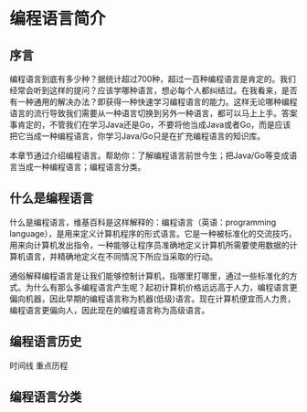 # 编程语言简介

## 序言

编程语言到底有多少种？据统计超过700种，超过一百种编程语言是肯定的。我们经常会听到这样的提问？应该学哪种语言，想必每个人都纠结过。在我看来，是否有一种通用的解决办法？即获得一种快速学习编程语言的能力。这样无论哪种编程语言的流行导致我们需要从一种语言切换到另外一种语言，都可以马上上手。答案事肯定的，不管我们在学习Java还是Go，不要将他当成Java或者Go，而是应该把它当成一种编程语言，你学习Java/Go只是在扩充编程语言的知识库。

本章节通过介绍编程语言。帮助你：了解编程语言前世今生；把Java/Go等变成语言当成一种编程语言；编程语言分类。

## 什么是编程语言

什么是编程语言，维基百科是这样解释的：编程语言（英语：programming language），是用来定义计算机程序的形式语言。它是一种被标准化的交流技巧，用来向计算机发出指令，一种能够让程序员准确地定义计算机所需要使用数据的计算机语言，并精确地定义在不同情况下所应当采取的行动。

通俗解释编程语言是让我们能够控制计算机，指哪里打哪里，通过一些标准化的方式。为什么有那么多编程语言产生呢？起初计算机价格远远高于人力，编程语言更偏向机器，因此早期的编程语言称为机器(低级)语言。现在计算机便宜而人力贵，编程语言更偏向人，因此现在的编程语言称为高级语言。

## 编程语言历史

时间线
重点历程

## 编程语言分类